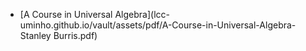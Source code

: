 
* [A Course in Universal Algebra](lcc-uminho.github.io/vault/assets/pdf/A-Course-in-Universal-Algebra-Stanley Burris.pdf)

